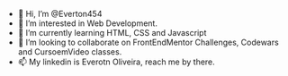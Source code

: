 - 👋 Hi, I’m @Everton454
- 👀 I’m interested in Web Development.
- 🌱 I’m currently learning HTML, CSS and Javascript
- 💞️ I’m looking to collaborate on FrontEndMentor Challenges, Codewars and CursoemVideo classes.
- 📫 My linkedin is Everotn Oliveira, reach me by there.

<!---
Everton454/Everton454 is a ✨ special ✨ repository because its `README.md` (this file) appears on your GitHub profile.
You can click the Preview link to take a look at your changes.
--->
